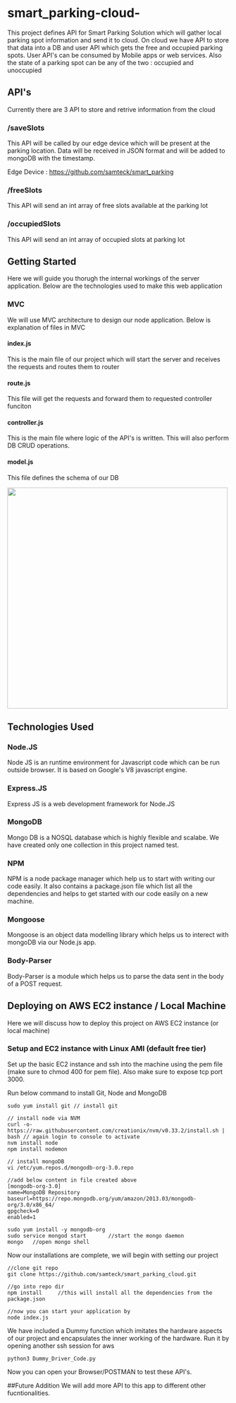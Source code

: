 # smart_parking-cloud-
This project defines API for Smart Parking Solution which will gather local parking spot information and send it to cloud. On cloud we have API to store that data into a DB and user API which gets the free and occupied parking spots. User API's can be consumed by Mobile apps or web services.
Also the state of a parking spot can be any of the two : occupied and unoccupied


## API's
Currently there are 3 API to store and retrive information from the cloud

### /saveSlots
This API will be called by our edge device which will be present at the parking location. Data will be received in JSON format and will be added to mongoDB with the timestamp.

Edge Device : https://github.com/samteck/smart_parking

### /freeSlots
This API will send an int array of free slots available at the parking lot

### /occupiedSlots 
This API will send an int array of occupied slots at parking lot


## Getting Started
Here we will guide you thorugh the internal workings of the server application. Below are the technologies used to make this web application

### MVC
We will use MVC architecture to design our node application. Below is explanation of files in MVC

#### index.js
This is the main file of our project which will start the server and receives the requests and routes them to router

#### route.js
This file will get the requests and forward them to requested controller funciton

#### controller.js
This is the main file where logic of the API's is written. This will also perform DB CRUD operations.

#### model.js
This file defines the schema of our DB

<img src="https://github.com/samteck/smart_parking_cloud/blob/master/smart_parking_cloud_DFD.png" width="500">


## Technologies Used

### Node.JS
Node JS is an runtime environment for Javascript code which can be run outside browser. It is based on Google's V8 javascript engine.

### Express.JS
Express JS is a web development framework for Node.JS

### MongoDB
Mongo DB is a NOSQL database which is highly flexible and scalabe. We have created only one collection in this project named test.

### NPM
NPM is a node package manager which help us to start with writing our code easily. It also contains a package.json file which list all the dependencies and helps to get started with our code easily on a new machine.

### Mongoose
Mongoose is an object data modelling library which helps us to interect with mongoDB via our Node.js app.

### Body-Parser
Body-Parser is a module which helps us to parse the data sent in the body of a POST request.


## Deploying on AWS EC2 instance / Local Machine
Here we will discuss how to deploy this project on AWS EC2 instance (or local machine)

### Setup and EC2 instance with Linux AMI (default free tier)
Set up the basic EC2 instance and ssh into the machine using the pem file (make sure to chmod 400 for pem file). Also make sure to expose tcp port 3000.

Run below command to install Git, Node and MongoDB
```
sudo yum install git // install git

// install node via NVM 
curl -o- https://raw.githubusercontent.com/creationix/nvm/v0.33.2/install.sh | bash // again login to console to activate
nvm install node
npm install nodemon

// install mongoDB
vi /etc/yum.repos.d/mongodb-org-3.0.repo

//add below content in file created above
[mongodb-org-3.0]
name=MongoDB Repository
baseurl=https://repo.mongodb.org/yum/amazon/2013.03/mongodb-org/3.0/x86_64/
gpgcheck=0
enabled=1

sudo yum install -y mongodb-org
sudo service mongod start       //start the mongo daemon
mongo   //open mongo shell
```

Now our installations are complete, we will begin with setting our project

```
//clone git repo
git clone https://github.com/samteck/smart_parking_cloud.git

//go into repo dir
npm install     //this will install all the dependencies from the package.json

//now you can start your application by
node index.js
```
We have included a Dummy function which imitates the hardware aspects of our project and encapsulates the inner working of the hardware. Run it by opening another ssh session for aws

```
python3 Dummy_Driver_Code.py
```

Now you can open your Browser/POSTMAN to test these API's.

##Future Addition
We will add more API to this app to different other fucntionalities.


